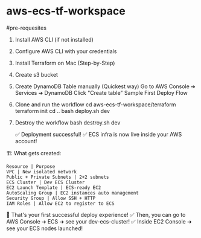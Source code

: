 # aws-ecs-tf-workspace

#pre-requesites

1. Install AWS CLI (if not installed)


2. Configure AWS CLI with your credentials 
3. Install Terraform on Mac (Step-by-Step)
4. Create s3 bucket 
5. Create DynamoDB Table manually (Quickest way)
    Go to AWS Console ➔ Services ➔ DynamoDB
    Click "Create table"
    Sample First Deploy Flow
6. Clone and run the workflow
   cd aws-ecs-tf-workspace/terraform
      terraform init
   cd ..
      bash deploy.sh dev
7. Destroy the workflow
   bash destroy.sh dev

    ✅ Deployment successful!
    ✅ ECS infra is now live inside your AWS account!

🏗 What gets created:

    Resource | Purpose
    VPC | New isolated network
    Public + Private Subnets | 2+2 subnets
    ECS Cluster | Dev ECS Cluster
    EC2 Launch Template | ECS-ready EC2
    AutoScaling Group | EC2 instances auto management
    Security Group | Allow SSH + HTTP
    IAM Roles | Allow EC2 to register to ECS

🎯 That's your first successful deploy experience!
✅ Then, you can go to AWS Console ➔ ECS ➔ see your dev-ecs-cluster!
✅ Inside EC2 Console ➔ see your ECS nodes launched!


